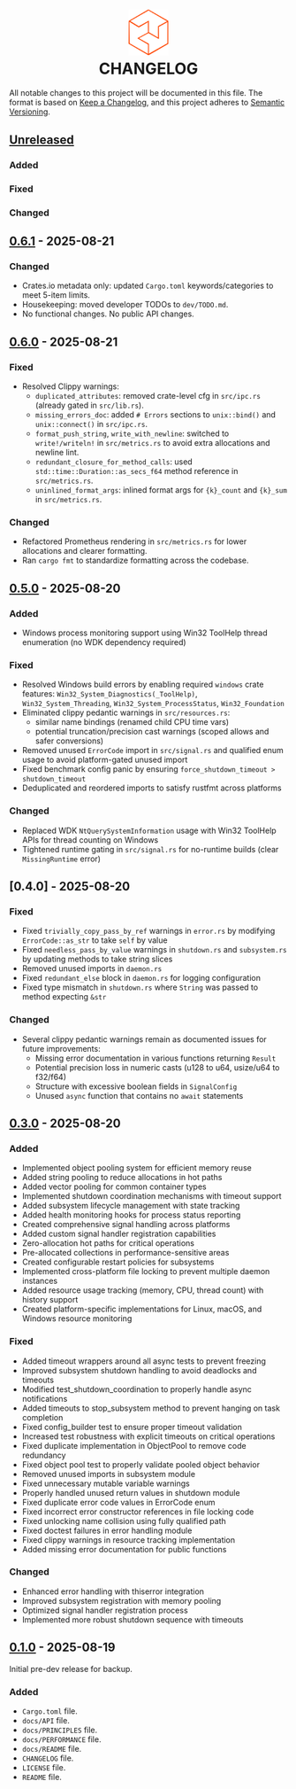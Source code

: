 <h1 align="center">
    <img width="72xpx" src="./media/proc-rs-orange.svg" alt="High-Performance Process EcoSystem for Rust">
    <br>
    <b>CHANGELOG</b>
</h1>
<p>
  All notable changes to this project will be documented in this file. The format is based on <a href="https://keepachangelog.com/en/1.0.0/">Keep a Changelog</a>,
  and this project adheres to <a href="https://semver.org/spec/v2.0.0.html/">Semantic Versioning</a>.
</p>

## [Unreleased]

### Added

### Fixed


### Changed



## [0.6.1] - 2025-08-21

### Changed

- Crates.io metadata only: updated `Cargo.toml` keywords/categories to meet 5-item limits.
- Housekeeping: moved developer TODOs to `dev/TODO.md`.
- No functional changes. No public API changes.


## [0.6.0] - 2025-08-21

### Fixed

- Resolved Clippy warnings:
  - `duplicated_attributes`: removed crate-level cfg in `src/ipc.rs` (already gated in `src/lib.rs`).
  - `missing_errors_doc`: added `# Errors` sections to `unix::bind()` and `unix::connect()` in `src/ipc.rs`.
  - `format_push_string`, `write_with_newline`: switched to `write!/writeln!` in `src/metrics.rs` to avoid extra allocations and newline lint.
  - `redundant_closure_for_method_calls`: used `std::time::Duration::as_secs_f64` method reference in `src/metrics.rs`.
  - `uninlined_format_args`: inlined format args for `{k}_count` and `{k}_sum` in `src/metrics.rs`.

### Changed

- Refactored Prometheus rendering in `src/metrics.rs` for lower allocations and clearer formatting.
- Ran `cargo fmt` to standardize formatting across the codebase.




## [0.5.0] - 2025-08-20
### Added
- Windows process monitoring support using Win32 ToolHelp thread enumeration (no WDK dependency required)

### Fixed
- Resolved Windows build errors by enabling required `windows` crate features: `Win32_System_Diagnostics(_ToolHelp)`, `Win32_System_Threading`, `Win32_System_ProcessStatus`, `Win32_Foundation`
- Eliminated clippy pedantic warnings in `src/resources.rs`:
  - similar name bindings (renamed child CPU time vars)
  - potential truncation/precision cast warnings (scoped allows and safer conversions)
- Removed unused `ErrorCode` import in `src/signal.rs` and qualified enum usage to avoid platform-gated unused import
- Fixed benchmark config panic by ensuring `force_shutdown_timeout > shutdown_timeout`
- Deduplicated and reordered imports to satisfy rustfmt across platforms

### Changed
- Replaced WDK `NtQuerySystemInformation` usage with Win32 ToolHelp APIs for thread counting on Windows
- Tightened runtime gating in `src/signal.rs` for no-runtime builds (clear `MissingRuntime` error)



## [0.4.0] - 2025-08-20

### Fixed
- Fixed `trivially_copy_pass_by_ref` warnings in `error.rs` by modifying `ErrorCode::as_str` to take `self` by value
- Fixed `needless_pass_by_value` warnings in `shutdown.rs` and `subsystem.rs` by updating methods to take string slices
- Removed unused imports in `daemon.rs`
- Fixed `redundant_else` block in `daemon.rs` for logging configuration
- Fixed type mismatch in `shutdown.rs` where `String` was passed to method expecting `&str`

### Changed
- Several clippy pedantic warnings remain as documented issues for future improvements:
  - Missing error documentation in various functions returning `Result`
  - Potential precision loss in numeric casts (u128 to u64, usize/u64 to f32/f64)
  - Structure with excessive boolean fields in `SignalConfig`
  - Unused `async` function that contains no `await` statements




## [0.3.0] - 2025-08-20
### Added
- Implemented object pooling system for efficient memory reuse
- Added string pooling to reduce allocations in hot paths
- Added vector pooling for common container types
- Implemented shutdown coordination mechanisms with timeout support
- Added subsystem lifecycle management with state tracking
- Added health monitoring hooks for process status reporting
- Created comprehensive signal handling across platforms
- Added custom signal handler registration capabilities
- Zero-allocation hot paths for critical operations
- Pre-allocated collections in performance-sensitive areas
- Created configurable restart policies for subsystems
- Implemented cross-platform file locking to prevent multiple daemon instances
- Added resource usage tracking (memory, CPU, thread count) with history support
- Created platform-specific implementations for Linux, macOS, and Windows resource monitoring

### Fixed
- Added timeout wrappers around all async tests to prevent freezing
- Improved subsystem shutdown handling to avoid deadlocks and timeouts
- Modified test_shutdown_coordination to properly handle async notifications
- Added timeouts to stop_subsystem method to prevent hanging on task completion
- Fixed config_builder test to ensure proper timeout validation
- Increased test robustness with explicit timeouts on critical operations
- Fixed duplicate implementation in ObjectPool to remove code redundancy
- Fixed object pool test to properly validate pooled object behavior
- Removed unused imports in subsystem module
- Fixed unnecessary mutable variable warnings
- Properly handled unused return values in shutdown module
- Fixed duplicate error code values in ErrorCode enum
- Fixed incorrect error constructor references in file locking code
- Fixed unlocking name collision using fully qualified path
- Fixed doctest failures in error handling module
- Fixed clippy warnings in resource tracking implementation
- Added missing error documentation for public functions

### Changed
- Enhanced error handling with thiserror integration
- Improved subsystem registration with memory pooling
- Optimized signal handler registration process
- Implemented more robust shutdown sequence with timeouts


## [0.1.0] - 2025-08-19

Initial pre-dev release for backup.

### Added
- `Cargo.toml` file.
- `docs/API` file.
- `docs/PRINCIPLES` file.
- `docs/PERFORMANCE` file.
- `docs/README` file.
- `CHANGELOG` file.
- `LICENSE` file.
- `README` file.


[Unreleased]: https://github.com/jamesgober/proc-daemon/compare/v0.6.1...HEAD
[0.6.1]: https://github.com/jamesgober/proc-daemon/compare/v0.6.0...v0.6.1
[0.6.0]: https://github.com/jamesgober/proc-daemon/compare/v0.5.0...v0.6.0
[0.5.0]: https://github.com/jamesgober/proc-daemon/compare/v0.3.0...v0.5.0
[0.3.0]: https://github.com/jamesgober/proc-daemon/compare/v0.1.0...v0.3.0
[0.1.0]: https://github.com/jamesgober/proc-forge/releases/tag/v0.1.0